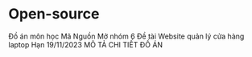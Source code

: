 # Open-source
Đồ án môn học Mã Nguồn Mở nhóm 6
Đề tài Website quản lý cửa hàng laptop
Hạn 19/11/2023
MÔ TẢ CHI TIẾT ĐỒ ÁN
